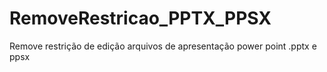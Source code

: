 # RemoveRestricao_PPTX_PPSX
 Remove restrição de edição arquivos de apresentação power point .pptx e ppsx
